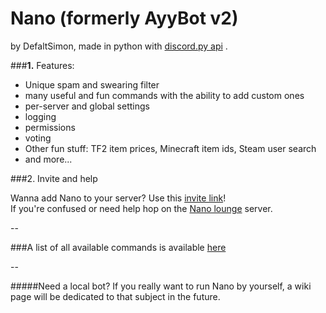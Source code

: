 # Nano (formerly AyyBot v2)
by DefaltSimon, made in python with [discord.py api](https://github.com/Rapptz/discord.py) .

###**1.** Features:
- Unique spam and swearing filter
- many useful and fun commands with the ability to add custom ones
- per-server and global settings
- logging
- permissions
- voting
- Other fun stuff: TF2 item prices, Minecraft item ids, Steam user search  
- and more...

###2. Invite and help  
  
Wanna add Nano to your server? Use this [invite link](https://discordapp.com/oauth2/authorize?client_id=171632249459048448&scope=bot&permissions=0x510917638)!  
If you're confused or need help hop on the [Nano lounge](https://discord.gg/FZJB6UJ) server.  

--
  
###A list of all available commands is available [here](https://github.com/DefaltSimon/Nano/wiki/Commands-list)  

--  

#####Need a local bot?
If you really want to run Nano by yourself, a wiki page will be dedicated to that subject in the future.
